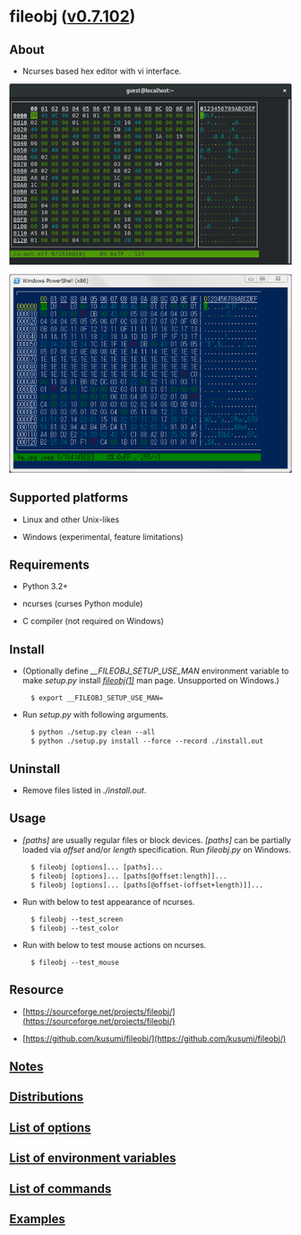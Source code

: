 # fileobj ([v0.7.102](https://github.com/kusumi/fileobj/releases/tag/v0.7.102))

## About

+ Ncurses based hex editor with vi interface.

![fileobj-linux](https://raw.githubusercontent.com/kusumi/__misc/master/fileobj/v0.7.90/linux.png)

![fileobj-windows](https://raw.githubusercontent.com/kusumi/__misc/master/fileobj/v0.7.85/windows.png)

## Supported platforms

+ Linux and other Unix-likes

+ Windows (experimental, feature limitations)

## Requirements

+ Python 3.2+

+ ncurses (curses Python module)

+ C compiler (not required on Windows)

## Install

+ (Optionally define *__FILEOBJ_SETUP_USE_MAN* environment variable to make *setup.py* install *[fileobj(1)](doc/fileobj.1.txt)* man page. Unsupported on Windows.)

        $ export __FILEOBJ_SETUP_USE_MAN=

+ Run *setup.py* with following arguments.

        $ python ./setup.py clean --all
        $ python ./setup.py install --force --record ./install.out

## Uninstall

+ Remove files listed in *./install.out*.

## Usage

+ *[paths]* are usually regular files or block devices. *[paths]* can be partially loaded via *offset* and/or *length* specification. Run *fileobj.py* on Windows.

        $ fileobj [options]... [paths]...
        $ fileobj [options]... [paths[@offset:length]]...
        $ fileobj [options]... [paths[@offset-(offset+length)]]...

+ Run with below to test appearance of ncurses.

        $ fileobj --test_screen
        $ fileobj --test_color

+ Run with below to test mouse actions on ncurses.

        $ fileobj --test_mouse

## Resource

+ [https://sourceforge.net/projects/fileobj/](https://sourceforge.net/projects/fileobj/)

+ [https://github.com/kusumi/fileobj/](https://github.com/kusumi/fileobj/)

## [Notes](doc/README.notes.md)

## [Distributions](doc/README.distributions.md)

## [List of options](doc/README.list_of_options.md)

## [List of environment variables](doc/README.list_of_environment_variables.md)

## [List of commands](doc/README.list_of_commands.md)

## [Examples](doc/README.examples.md)
